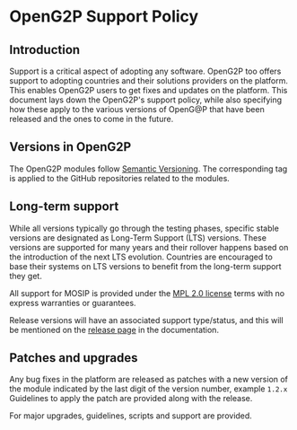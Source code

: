 # OpenG2P Support Policy

## Introduction

Support is a critical aspect of adopting any software. OpenG2P too offers support to adopting countries and their solutions providers on the platform. This enables OpenG2P users to get fixes and updates on the platform. This document lays down the OpenG2P's support policy, while also specifying how these apply to the various versions of OpenG@P that have been released and the ones to come in the future.

## Versions in OpenG2P&#x20;

The OpenG2P modules follow [Semantic Versioning](https://semver.org/). The corresponding tag is applied to the GitHub repositories related to the modules.

## Long-term support

While all versions typically go through the testing phases, specific stable versions are designated as Long-Term Support (LTS) versions. These versions are supported for many years and their rollover happens based on the introduction of the next LTS evolution. Countries are encouraged to base their systems on LTS versions to benefit from the long-term support they get.

All support for MOSIP is provided under the [MPL 2.0 license](https://www.mozilla.org/en-US/MPL/2.0/) terms with no express warranties or guarantees.

Release versions will have an associated support type/status, and this will be mentioned on the [release page](../releases/) in the documentation.

## Patches and upgrades

Any bug fixes in the platform are released as patches with a new version of the module indicated by the last digit of the version number, example `1.2.x` Guidelines to apply the patch are provided along with the release.

For major upgrades, guidelines, scripts and support are provided.

